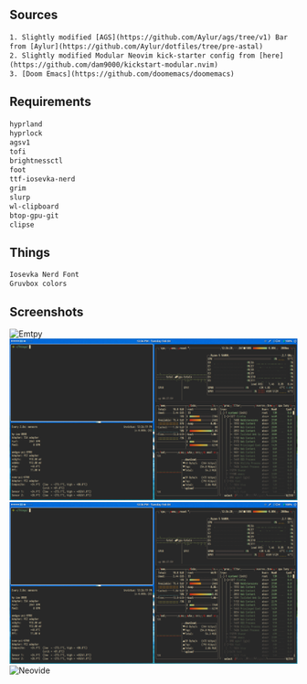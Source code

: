 ## Sources
```
1. Slightly modified [AGS](https://github.com/Aylur/ags/tree/v1) Bar from [Aylur](https://github.com/Aylur/dotfiles/tree/pre-astal)
2. Slightly modified Modular Neovim kick-starter config from [here](https://github.com/dam9000/kickstart-modular.nvim)
3. [Doom Emacs](https://github.com/doomemacs/doomemacs)
```

## Requirements

```
hyprland
hyprlock
agsv1
tofi
brightnessctl
foot
ttf-iosevka-nerd
grim
slurp
wl-clipboard
btop-gpu-git
clipse
```

## Things

```
Iosevka Nerd Font
Gruvbox colors
```

## Screenshots

![Emtpy](./Screenshots/wallpaper.png "Empty")
![BTOP](./Screenshots/btop.png "BTOP")
![DOOM](./Screenshots/btop.png "DOOM")
![Neovide](./Screenshots/neovide.png "Neovide")
